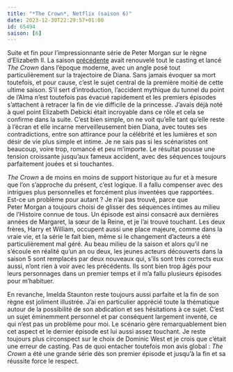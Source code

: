 ```yaml
---
title: "*The Crown*, Netflix (saison 6)"
date: 2023-12-30T22:29:57+01:00
id: 65494 
saison: [6]
---
```


Suite et fin pour l’impressionnante série de Peter Morgan sur le règne d’Elizabeth II. La saison [précédente](https://nicolasfurno.fr/serie/crown-netflix-saison-5/) avait renouvelé tout le casting et lancé *The Crown* dans l’époque moderne, avec un angle posé tout particulièrement sur la trajectoire de Diana. Sans jamais évoquer sa mort toutefois, et pour cause, c’est le sujet central de la première moitié de cette ultime saison. S’il sert d’introduction, l’accident mythique du tunnel du point de l’Alma n’est toutefois pas évacué rapidement et les premiers épisodes s’attachent à retracer la fin de vie difficile de la princesse. J’avais déjà noté à quel point Elizabeth Debicki était incroyable dans ce rôle et cela se confirme dans la suite. C’est bien simple, on ne voit qu’elle tant qu’elle reste à l’écran et elle incarne merveilleusement bien Diana, avec toutes ses contradictions, entre son attirance pour la célébrité et les lumières et son désir de vie plus simple et intime. Je ne sais pas si les scénaristes ont beaucoup, voire trop, romancé et peu m’importe. Le résultat pousse une tension croissante jusqu’aux fameux accident, avec des séquences toujours parfaitement jouées et si touchantes. 

*The Crown* a de moins en moins de support historique au fur et à mesure que l’on s’approche du présent, c’est logique. Il a fallu compenser avec des intrigues plus personnelles et forcément plus inventées que rapportées. Est-ce un problème pour autant ? Je n’ai pas trouvé, parce que Peter Morgan a toujours choisi de glisser des séquences intimes au milieu de l’Histoire connue de tous. Un épisode est ainsi consacré aux dernières années de Margaret, la sœur de la Reine, et je l’ai trouvé touchant. Les deux frères, Harry et William, occupent aussi une place majeure, comme dans la vraie vie, et la série le fait bien, même si le changement d’acteurs a été particulièrement mal géré. Au beau milieu de la saison et alors qu’il ne s’écoule en réalité qu’un an ou deux, les jeunes acteurs découverts dans la saison 5 sont remplacés par deux nouveaux qui, s’ils sont très corrects eux aussi, n’ont rien à voir avec les précédents. Ils sont bien trop âgés pour leurs personnages dans un premier temps et il m’a fallu plusieurs épisodes pour m’habituer. 

En revanche, Imelda Staunton reste toujours aussi parfaite et la fin de son règne est joliment illustrée. J’ai en particulier apprécié toute la thématique autour de la possibilité de son abdication et ses hésitations à ce sujet. C’est un sujet éminemment personnel et par conséquent largement inventé, ce qui n’est pas un problème pour moi. Le scénario gère remarquablement bien cet aspect et le dernier épisode est lui aussi assez touchant. Je reste toujours plus circonspect sur le choix de Dominic West et je crois que c’était une erreur de casting. Pas de quoi entacher toutefois mon avis global : *The Crown* a été une grande série dès son premier épisode et jusqu’à la fin et sa réussite force le respect. 
